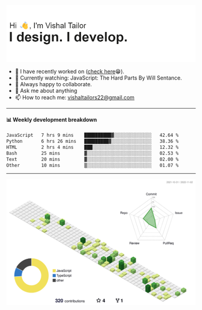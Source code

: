 ![Hi, I'm Vishal Tailor. I design. I develop.](https://github.com/vishaltailors/vishaltailors/blob/main/header.png?raw=true)

- 🔭 I have recently worked on ([check here](https://vishaltailor.com)😁).
- 🎦 Currently watching: JavaScript: The Hard Parts By Will Sentance.
- 👯 Always happy to collaborate.
- 💬 Ask me about anything
- 📫 How to reach me: <a href="mailto:vishaltailors22@gmail.com">vishaltailors22@gmail.com</a>

<hr /> 
<h4>📊 Weekly development breakdown</h4>
<!--START_SECTION:waka-->

```text
JavaScript   7 hrs 9 mins    ██████████▓░░░░░░░░░░░░░░   42.64 %
Python       6 hrs 26 mins   █████████▓░░░░░░░░░░░░░░░   38.36 %
HTML         2 hrs 4 mins    ███░░░░░░░░░░░░░░░░░░░░░░   12.32 %
Bash         25 mins         ▓░░░░░░░░░░░░░░░░░░░░░░░░   02.53 %
Text         20 mins         ▓░░░░░░░░░░░░░░░░░░░░░░░░   02.00 %
Other        10 mins         ▒░░░░░░░░░░░░░░░░░░░░░░░░   01.07 %
```

<!--END_SECTION:waka-->
<hr /> 

![](./profile-3d-contrib/profile-green-animate.svg)
